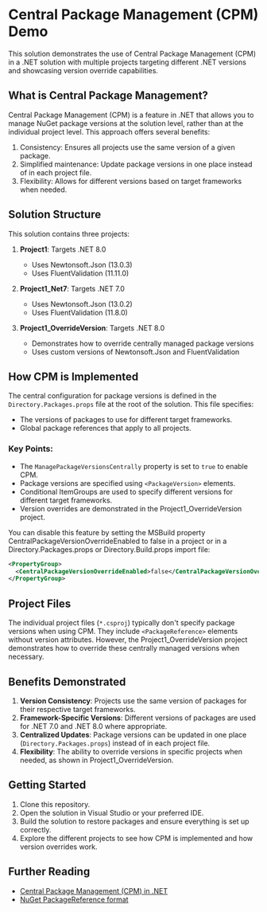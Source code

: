 # Central Package Management (CPM) Demo

This solution demonstrates the use of Central Package Management (CPM) in a .NET solution with multiple projects targeting different .NET versions and showcasing version override capabilities.

## What is Central Package Management?

Central Package Management (CPM) is a feature in .NET that allows you to manage NuGet package versions at the solution level, rather than at the individual project level. This approach offers several benefits:

1. Consistency: Ensures all projects use the same version of a given package.
2. Simplified maintenance: Update package versions in one place instead of in each project file.
3. Flexibility: Allows for different versions based on target frameworks when needed.

## Solution Structure

This solution contains three projects:

1. **Project1**: Targets .NET 8.0
   - Uses Newtonsoft.Json (13.0.3)
   - Uses FluentValidation (11.11.0)

2. **Project1_Net7**: Targets .NET 7.0
   - Uses Newtonsoft.Json (13.0.2)
   - Uses FluentValidation (11.8.0)

3. **Project1_OverrideVersion**: Targets .NET 8.0
   - Demonstrates how to override centrally managed package versions
   - Uses custom versions of Newtonsoft.Json and FluentValidation

## How CPM is Implemented

The central configuration for package versions is defined in the `Directory.Packages.props` file at the root of the solution. This file specifies:

- The versions of packages to use for different target frameworks.
- Global package references that apply to all projects.

### Key Points:

- The `ManagePackageVersionsCentrally` property is set to `true` to enable CPM.
- Package versions are specified using `<PackageVersion>` elements.
- Conditional ItemGroups are used to specify different versions for different target frameworks.
- Version overrides are demonstrated in the Project1_OverrideVersion project.  

You can disable this feature by setting the MSBuild property CentralPackageVersionOverrideEnabled to false in a project or in a Directory.Packages.props or Directory.Build.props import file:
```xml
<PropertyGroup>
  <CentralPackageVersionOverrideEnabled>false</CentralPackageVersionOverrideEnabled>
</PropertyGroup>
```

## Project Files

The individual project files (`*.csproj`) typically don't specify package versions when using CPM. They include `<PackageReference>` elements without version attributes. However, the Project1_OverrideVersion project demonstrates how to override these centrally managed versions when necessary.

## Benefits Demonstrated

1. **Version Consistency**: Projects use the same version of packages for their respective target frameworks.
2. **Framework-Specific Versions**: Different versions of packages are used for .NET 7.0 and .NET 8.0 where appropriate.
3. **Centralized Updates**: Package versions can be updated in one place (`Directory.Packages.props`) instead of in each project file.
4. **Flexibility**: The ability to override versions in specific projects when needed, as shown in Project1_OverrideVersion.

## Getting Started

1. Clone this repository.
2. Open the solution in Visual Studio or your preferred IDE.
3. Build the solution to restore packages and ensure everything is set up correctly.
4. Explore the different projects to see how CPM is implemented and how version overrides work.

## Further Reading

- [Central Package Management (CPM) in .NET](https://learn.microsoft.com/en-us/nuget/consume-packages/central-package-management)
- [NuGet PackageReference format](https://learn.microsoft.com/en-us/nuget/consume-packages/package-references-in-project-files)